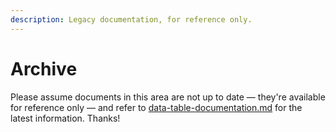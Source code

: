 ```yaml
---
description: Legacy documentation, for reference only.
---
```


# Archive

Please assume documents in this area are not up to date — they're available for reference only — and refer to [data-table-documentation.md](../data-table-documentation.md "mention") for the latest information. Thanks!
